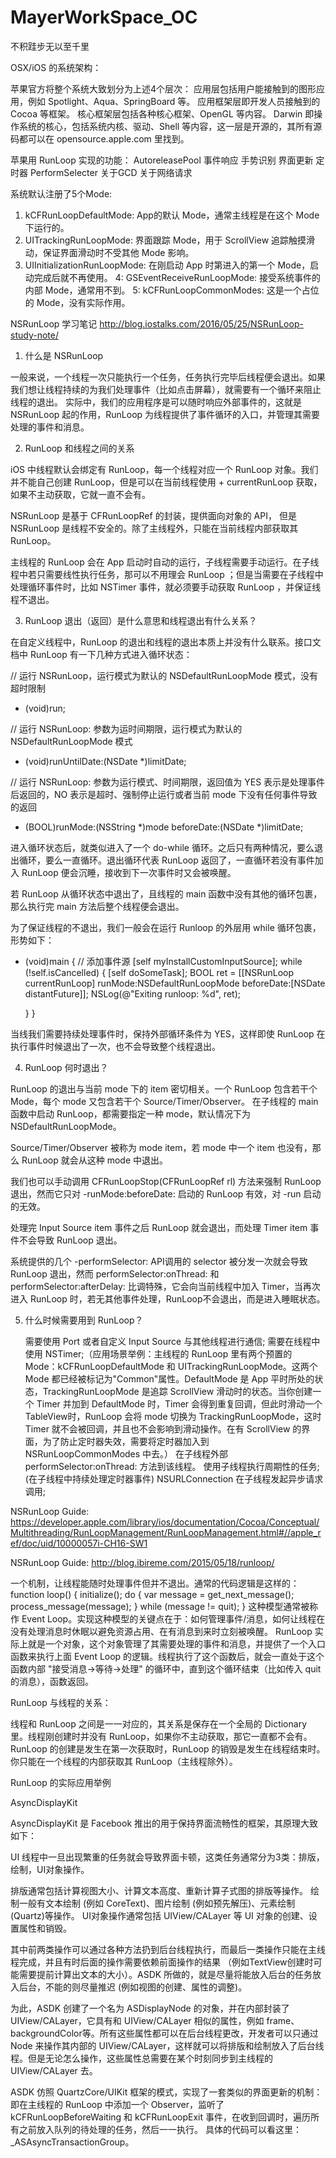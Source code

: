 # MayerWorkSpace_OC
不积跬步无以至千里

OSX/iOS 的系统架构：

苹果官方将整个系统大致划分为上述4个层次：
应用层包括用户能接触到的图形应用，例如 Spotlight、Aqua、SpringBoard 等。
应用框架层即开发人员接触到的 Cocoa 等框架。
核心框架层包括各种核心框架、OpenGL 等内容。
Darwin 即操作系统的核心，包括系统内核、驱动、Shell 等内容，这一层是开源的，其所有源码都可以在 opensource.apple.com 里找到。

苹果用 RunLoop 实现的功能：
    AutoreleasePool
    事件响应
    手势识别
    界面更新
    定时器
    PerformSelecter
    关于GCD
    关于网络请求

系统默认注册了5个Mode:
1. kCFRunLoopDefaultMode: App的默认 Mode，通常主线程是在这个 Mode 下运行的。
2. UITrackingRunLoopMode: 界面跟踪 Mode，用于 ScrollView 追踪触摸滑动，保证界面滑动时不受其他 Mode 影响。
3. UIInitializationRunLoopMode: 在刚启动 App 时第进入的第一个 Mode，启动完成后就不再使用。
4: GSEventReceiveRunLoopMode: 接受系统事件的内部 Mode，通常用不到。
5: kCFRunLoopCommonModes: 这是一个占位的 Mode，没有实际作用。


NSRunLoop 学习笔记
http://blog.iostalks.com/2016/05/25/NSRunLoop-study-note/

1. 什么是 NSRunLoop

一般来说，一个线程一次只能执行一个任务，任务执行完毕后线程便会退出。如果我们想让线程持续的为我们处理事件（比如点击屏幕），就需要有一个循环来阻止线程的退出。
实际中，我们的应用程序是可以随时响应外部事件的，这就是 NSRunLoop 起的作用，RunLoop 为线程提供了事件循环的入口，并管理其需要处理的事件和消息。

2. RunLoop 和线程之间的关系

iOS 中线程默认会绑定有 RunLoop，每一个线程对应一个 RunLoop 对象。我们并不能自己创建 RunLoop，但是可以在当前线程使用 + currentRunLoop 获取，如果不主动获取，它就一直不会有。

NSRunLoop 是基于 CFRunLoopRef 的封装，提供面向对象的 API， 但是 NSRunLoop 是线程不安全的。除了主线程外，只能在当前线程内部获取其 RunLoop。

主线程的 RunLoop 会在 App 启动时自动的运行，子线程需要手动运行。在子线程中若只需要线性执行任务，那可以不用理会 RunLoop ；但是当需要在子线程中处理循环事件时，比如 NSTimer 事件，就必须要手动获取 RunLoop ，并保证线程不退出。

3. RunLoop 退出（返回）是什么意思和线程退出有什么关系？

在自定义线程中，RunLoop 的退出和线程的退出本质上并没有什么联系。接口文档中 RunLoop 有一下几种方式进入循环状态：

// 运行 NSRunLoop，运行模式为默认的 NSDefaultRunLoopMode 模式，没有超时限制
- (void)run; 


// 运行 NSRunLoop: 参数为运时间期限，运行模式为默认的 NSDefaultRunLoopMode 模式
- (void)runUntilDate:(NSDate *)limitDate;


// 运行 NSRunLoop: 参数为运行模式、时间期限，返回值为 YES 表示是处理事件后返回的，NO 表示是超时、强制停止运行或者当前 mode 下没有任何事件导致的返回
- (BOOL)runMode:(NSString *)mode beforeDate:(NSDate *)limitDate;

进入循环状态后，就类似进入了一个 do-while 循环。之后只有两种情况，要么退出循环，要么一直循环。退出循环代表 RunLoop 返回了，一直循环若没有事件加入 RunLoop 便会沉睡，接收到下一次事件时又会被唤醒。

若 RunLoop 从循环状态中退出了，且线程的 main 函数中没有其他的循环包裹，那么执行完 main 方法后整个线程便会退出。

为了保证线程的不退出，我们一般会在运行 Runloop 的外层用 while 循环包裹，形势如下：

- (void)main
{
    // 添加事件源
    [self myInstallCustomInputSource];
    while (!self.isCancelled)
    {
        [self doSomeTask];
        BOOL ret = [[NSRunLoop currentRunLoop] runMode:NSDefaultRunLoopMode
        beforeDate:[NSDate distantFuture]];
        NSLog(@"Exiting runloop: %d", ret);

    }
}

当线我们需要持续处理事件时，保持外部循环条件为 YES，这样即使 RunLoop 在执行事件时候退出了一次，也不会导致整个线程退出。

4. RunLoop 何时退出？

RunLoop 的退出与当前 mode 下的 item 密切相关。一个 RunLoop 包含若干个 Mode，每个 mode 又包含若干个 Source/Timer/Observer。 在子线程的 main 函数中启动 RunLoop，都需要指定一种 mode，默认情况下为 NSDefaultRunLoopMode。

Source/Timer/Observer 被称为 mode item，若 mode 中一个 item 也没有，那么 RunLoop 就会从这种 mode 中退出。

我们也可以手动调用 CFRunLoopStop(CFRunLoopRef rl) 方法来强制 RunLoop 退出，然而它只对 -runMode:beforeDate: 启动的 RunLoop 有效，对 -run 启动的无效。

处理完 Input Source item 事件之后 RunLoop 就会退出，而处理 Timer item 事件不会导致 RunLoop 退出。

系统提供的几个 -performSelector: API调用的 selector 被分发一次就会导致 RunLoop 退出，然而 performSelector:onThread: 和 performSelector:afterDelay: 比调特殊，它会向当前线程中加入 Timer，当再次进入 RunLoop 时，若无其他事件处理，RunLoop不会退出，而是进入睡眠状态。

5. 什么时候需要用到 RunLoop？

    需要使用 Port 或者自定义 Input Source 与其他线程进行通信;
    需要在线程中使用 NSTimer;（应用场景举例：主线程的 RunLoop 里有两个预置的 Mode：kCFRunLoopDefaultMode 和 UITrackingRunLoopMode。这两个 Mode 都已经被标记为"Common"属性。DefaultMode 是 App 平时所处的状态，TrackingRunLoopMode 是追踪 ScrollView 滑动时的状态。当你创建一个 Timer 并加到 DefaultMode 时，Timer 会得到重复回调，但此时滑动一个TableView时，RunLoop 会将 mode 切换为 TrackingRunLoopMode，这时 Timer 就不会被回调，并且也不会影响到滑动操作。在有 ScrollView 的界面，为了防止定时器失效，需要将定时器加入到 NSRunLoopCommonModes 中去。）
    在子线程外部 performSelector:onThread: 方法到该线程。
    使用子线程执行周期性的任务;(在子线程中持续处理定时器事件)
    NSURLConnection 在子线程发起异步请求调用;

NSRunLoop Guide:
https://developer.apple.com/library/ios/documentation/Cocoa/Conceptual/Multithreading/RunLoopManagement/RunLoopManagement.html#//apple_ref/doc/uid/10000057i-CH16-SW1

NSRunLoop Guide:
http://blog.ibireme.com/2015/05/18/runloop/

一个机制，让线程能随时处理事件但并不退出。通常的代码逻辑是这样的：
function loop() {
initialize();
do {
var message = get_next_message();
process_message(message);
} while (message != quit);
}
这种模型通常被称作 Event Loop。实现这种模型的关键点在于：如何管理事件/消息，如何让线程在没有处理消息时休眠以避免资源占用、在有消息到来时立刻被唤醒。
RunLoop 实际上就是一个对象，这个对象管理了其需要处理的事件和消息，并提供了一个入口函数来执行上面 Event Loop 的逻辑。线程执行了这个函数后，就会一直处于这个函数内部 "接受消息->等待->处理" 的循环中，直到这个循环结束（比如传入 quit 的消息），函数返回。

RunLoop 与线程的关系：

线程和 RunLoop 之间是一一对应的，其关系是保存在一个全局的 Dictionary 里。线程刚创建时并没有 RunLoop，如果你不主动获取，那它一直都不会有。RunLoop 的创建是发生在第一次获取时，RunLoop 的销毁是发生在线程结束时。你只能在一个线程的内部获取其 RunLoop（主线程除外）。


RunLoop 的实际应用举例


AsyncDisplayKit

AsyncDisplayKit 是 Facebook 推出的用于保持界面流畅性的框架，其原理大致如下：

UI 线程中一旦出现繁重的任务就会导致界面卡顿，这类任务通常分为3类：排版，绘制，UI对象操作。

排版通常包括计算视图大小、计算文本高度、重新计算子式图的排版等操作。
绘制一般有文本绘制 (例如 CoreText)、图片绘制 (例如预先解压)、元素绘制 (Quartz)等操作。
UI对象操作通常包括 UIView/CALayer 等 UI 对象的创建、设置属性和销毁。

其中前两类操作可以通过各种方法扔到后台线程执行，而最后一类操作只能在主线程完成，并且有时后面的操作需要依赖前面操作的结果 （例如TextView创建时可能需要提前计算出文本的大小）。ASDK 所做的，就是尽量将能放入后台的任务放入后台，不能的则尽量推迟 (例如视图的创建、属性的调整)。

为此，ASDK 创建了一个名为 ASDisplayNode 的对象，并在内部封装了 UIView/CALayer，它具有和 UIView/CALayer 相似的属性，例如 frame、backgroundColor等。所有这些属性都可以在后台线程更改，开发者可以只通过 Node 来操作其内部的 UIView/CALayer，这样就可以将排版和绘制放入了后台线程。但是无论怎么操作，这些属性总需要在某个时刻同步到主线程的 UIView/CALayer 去。

ASDK 仿照 QuartzCore/UIKit 框架的模式，实现了一套类似的界面更新的机制：即在主线程的 RunLoop 中添加一个 Observer，监听了 kCFRunLoopBeforeWaiting 和 kCFRunLoopExit 事件，在收到回调时，遍历所有之前放入队列的待处理的任务，然后一一执行。
具体的代码可以看这里：_ASAsyncTransactionGroup。

















